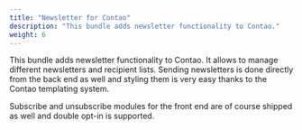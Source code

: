 ```yaml
---
title: "Newsletter for Contao"
description: "This bundle adds newsletter functionality to Contao."
weight: 6
---
```


This bundle adds newsletter functionality to Contao. It allows to manage different newsletters and recipient
        lists. Sending newsletters is done directly from the back end as well and styling them is very easy thanks
        to the Contao templating system.

Subscribe and unsubscribe modules for the front end are of course shipped as well and double opt-in is supported.